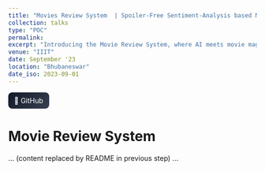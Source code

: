 ```yaml
---
title: "Movies Review System  | Spoiler-Free Sentiment-Analysis based Movies Review System)"
collection: talks
type: "POC"
permalink: 
excerpt: "Introducing the Movie Review System, where AI meets movie magic to revolutionize how viewers experience films. This project goal is to provide an interface for spoiler-free reviews and sentiment analysis, enhancing the viewing journey. With advanced models like Voting Classifier and Bi-LSTMs powered by Keras and TensorFlow, we achieve impressive metrics—a 91% accuracy, 91% precision, and 90% recall that understands and enhances the users' with the respective movies' plot from a bird's eye view."
venue: "IIIT"
date: September '23
location: "Bhubaneswar"
date_iso: 2023-09-01
---
```


<div class="project-links" style="display:flex; gap:10px; flex-wrap:wrap; margin: 8px 0 24px;">
  <a href="https://github.com/YuvrajSingh-mist/Movie_Review_System" target="_blank" rel="noopener" class="model-details-btn" style="background: linear-gradient(135deg, #111827, #374151); padding: 8px 12px; border-radius: 8px; color: #fff; text-decoration: none;">
    🐙 GitHub
  </a>
</div>

# Movie Review System

... (content replaced by README in previous step) ...






